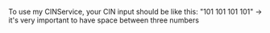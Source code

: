 To use my CINService, your CIN input should be like this: 
"101 101 101 101" -> it's very important to have space between three numbers